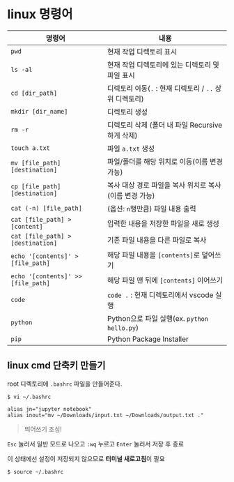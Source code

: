 # linux 명령어



| 명령어 | 내용 |
| ----------------------------------- | -------------------------------------------------- |
| `pwd`                               | 현재 작업 디렉토리 표시 |
| `ls -al`                            | 현재 작업 디렉토리에 있는 디렉토리 및 파일 표시 |
| `cd [dir_path]`                     | 디렉토리 이동(`.` : 현재 디렉토리 / `..` 상위 디렉토리) |
| `mkdir [dir_name]`                  | 디렉토리 생성 |
| `rm -r`                             | 디렉토리 삭제 (폴더 내 파일 Recursive하게 삭제) |
| `touch a.txt`                       | 파일 `a.txt` 생성 |
| `mv [file_path] [destination]`      | 파일/폴더를 해당 위치로 이동(이름 변경 가능) |
| `cp [file_path] [destination]`      | 복사 대상 경로 파일을 복사 위치로 복사(이름 변경 가능) |
| `cat (-n) [file_path]`              | (옵션: `n`행만큼) 파일 내용 출력 |
| `cat [file_path] > [content]`       | 입력한 내용을 저장한 파일을 새로 생성 |
| `cat [file_path] > [destination]`   | 기존 파일 내용을 다른 파일로 복사 |
| `echo '[contents]' > [file_path]`   | 해당 파일 내용을 `[contents]`로 덮어쓰기 |
| `echo '[contents]' >> [file_path]`  | 해당 파일 맨 뒤에 `[contents]` 이어쓰기 |
| `code`                              | `code .` : 현재 디렉토리에서 vscode 실행 |
| `python`                            | Python으로 파일 실행(ex. `python hello.py`) |
| `pip`                               | Python Package Installer |



## linux cmd 단축키 만들기

root 디렉토리에 `.bashrc` 파일을 만들어준다.

```shell
$ vi ~/.bashrc
```

```vi
alias jn="jupyter notebook"
alias inout="mv ~/Downloads/input.txt ~/Downloads/output.txt ."
```

> 띄어쓰기 조심!

`Esc` 눌러서 일반 모드로 나오고 `:wq` 누르고 `Enter` 눌러서 저장 후 종료

이 상태에선 설정이 저장되지 않으므로 **터미널 새로고침**이 필요

```shell
$ source ~/.bashrc
```
